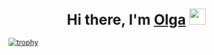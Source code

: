 <h1 align="center">Hi there, I'm <a href="https://www.linkedin.com/in/olga-tabisheva-67541b258" target="_blank">Olga</a> 
<img src="https://github.com/blackcater/blackcater/raw/main/images/Hi.gif" height="32"/></h1>



[![trophy](https://github-profile-trophy.vercel.app/?OlgaTabisheva=ryo-ma)](https://github.com/ryo-ma/github-profile-trophy)
